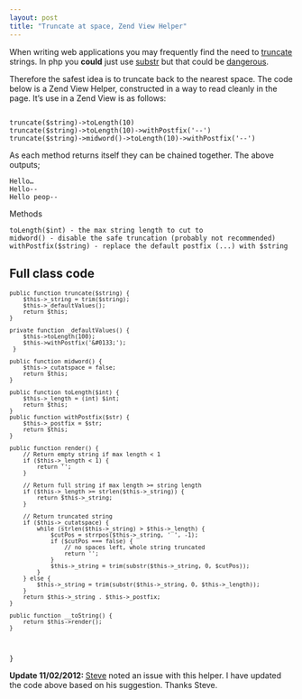 ```yaml
---
layout: post
title: "Truncate at space, Zend View Helper"
---
```


<p>When writing web applications you may frequently find the need to <a href="http://www.thefreedictionary.com/truncate" data-mce-href="http://www.thefreedictionary.com/truncate">truncate</a> strings. In php you <strong>could</strong> just use <a href="http://php.net/manual/en/function.substr.php" data-mce-href="http://php.net/manual/en/function.substr.php">substr</a> but that could be <a href="http://picchore.com/funny/carrots-glazed-with-what/" data-mce-href="http://picchore.com/funny/carrots-glazed-with-what/">dangerous</a>.</p>
<p>Therefore the safest idea is to truncate back to the nearest space. The code below is a Zend View Helper, constructed in a way to read cleanly in the page. It’s use in a Zend View is as follows:</p>
<pre><code><?$string = 'Hello People';>
<?=$this->truncate($string)->toLength(10)
<?=$this->truncate($string)->toLength(10)->withPostfix('--')
<?=$this->truncate($string)->midword()->toLength(10)->withPostfix('--')
</code></pre>

<p>As each method returns itself they can be chained together. The above outputs;</p>
<pre><code>Hello…
Hello--
Hello peop--</code></pre>

<p>Methods</p>
<pre><code>toLength($int) - the max string length to cut to
midword() - disable the safe truncation (probably not recommended) withPostfix($string) - replace the default postfix (...) with $string</code></pre>

<h2>Full class code</h2>
<pre><code><?php
class Zend_View_Helper_Truncate extends Zend_View_Helper_Abstract {
    private $_string;
    private $_length;
    private $_postfix;
    private $_cutatspace = true;

    public function truncate($string) {
        $this->_string = trim($string);
        $this->_defaultValues();
        return $this;
    }

    private function _defaultValues() {
        $this->toLength(100);
        $this->withPostfix('&#0133;');
     }

    public function midword() {
        $this->_cutatspace = false;
        return $this;
    }

    public function toLength($int) {
        $this->_length = (int) $int;
        return $this;
    }
    public function withPostfix($str) {
        $this->_postfix = $str;
        return $this;
    }

    public function render() {
        // Return empty string if max length < 1
        if ($this->_length < 1) {
            return '';
        }

        // Return full string if max length >= string length
        if ($this->_length >= strlen($this->_string)) {
            return $this->_string;
        }

        // Return truncated string
        if ($this->_cutatspace) {
            while (strlen($this->_string) > $this->_length) {
                $cutPos = strrpos($this->_string, ' ', -1);
                if ($cutPos === false) {
                    // no spaces left, whole string truncated
                    return '';
                }
                $this->_string = trim(substr($this->_string, 0, $cutPos));
            }
        } else {
            $this->_string = trim(substr($this->_string, 0, $this->_length));
        }
        return $this->_string . $this->_postfix;
    }

    public function __toString() {
        return $this->render();
    }
}</code></pre>
<p><strong>Update 11/02/2012: </strong><a href="http://www.monkeyhybrid.com/" title="Steve">Steve</a> noted an issue with this helper. I have updated the code above based on his suggestion. Thanks Steve.</p>
